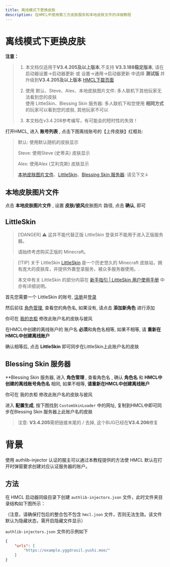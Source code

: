 ```yaml
---
title: 离线模式下更换皮肤
description: 在HMCL中使用第三方皮肤服务和本地皮肤文件的详细教程
---
```


# 离线模式下更换皮肤
**注意：**
> 1. 本文档仅适用于**V3.4.205及以上版本**,不支持 **V3.3.188稳定版本**, 请在 启动器设置→启动器更新 或 设置→通用→启动器更新 中选择 **测试版** 并升级到**V3.4.205及以上版本**  [HMCL下载页面](https://hmcl.huangyuhui.net/download/)
> 2. 使用 默认、Steve、Alex、本地皮肤图片文件: 多人联机下其他玩家无法看到您的皮肤  
> 使用 LittleSkin、Blessing Skin 服务器: 多人联机下和您使用 **相同方式** 的玩家可以看到您的皮肤, 其他玩家不可以
>
> 3. 本文档在v3.4.208参考编写，有可能会的短时性的失效！

打开HMCL, 进入 **账号列表** , 点击下图离线账号的【上传皮肤】红框处:





> 默认: 使用默认随机的皮肤显示
>
> Steve: 使用Steve (史蒂夫) 皮肤显示
>
> Alex: 使用Alex (艾利克斯) 皮肤显示
>
> [本地皮肤图片文件](#本地皮肤图片文件)、[LittleSkin](#littleskin)、[Blessing Skin 服务器](#blessing-skin-服务器): 请见下文↓

## 本地皮肤图片文件

点击 **本地皮肤图片文件** , 设置 **皮肤/披风**皮肤图片 路径, 点击 **确认**, 即可



## LittleSkin

> [!DANGER] ⚠️ 这并不能代替正版
> LittleSkin 登录并不能用于进入正版服务器。
>
> 请始终考虑购买正版的 Minecraft。

> [!TIP] 关于 LittleSkin
> [LittleSkin](https://littleskin.cn)   是一个历史悠久的 Minecraft 皮肤站，拥有庞大的皮肤库，并提供外置登录服务，被众多服务器使用。.
>
> 本文中有关 LittleSkin 的部分内容在 [新手指引 | LittleSkin 用户使用手册](https://manual.littlesk.in/newbee/) 中亦有详细说明。

首先您需要一个 LittleSkin 的账号, [注册](https://littleskin.cn/auth/register)并[登录](https://littleskin.cn/auth/login)

然后前往 [角色管理](https://littleskin.cn/user/player), 查看您的角色名, 如果没有, 请点击 **添加新角色** 进行添加

你可在 [我的衣柜](https://littleskin.cn/user/closet) 修改此账户名的皮肤与披风



在HMCL中创建的离线账户的 账户名 **必须**和角色名相等, 如果不相等, 请 **重新在HMCL中创建离线账户**



确认相等后, 点击 **LittleSkin** 即可同步在LittleSkin上此账户名的皮肤



## Blessing Skin 服务器

**Blessing Skin 服务器, 进入 **角色管理** , 查看角色名 , 确认 **角色名** 和 **HMCL中创建的离线账号角色名** 相同, 如果不相等, **请重新在HMCL中创建离线账户**

你可在 我的衣柜 修改此账户名的皮肤与披风



进入 **配置生成**, 按下图找到 `CustomSkinLoader` 中的网址, 复制到HMCL中即可同步在Blessing Skin 服务器上此账户名的皮肤

> 注意: **V3.4.205**需把链接末尾的 / 去掉, 这个BUG已经在**V3.4.206**修复




# 背景

使用 authlib-injector 认证的服主可以通过本教程提供的方法使 HMCL 默认在打开时弹窗要求创建对应认证服务器的账户。

## 方法

在 HMCL 启动器同级目录下创建 `authlib-injectors.json` 文件，此时文件夹目录结构如下图所示：

（注意，请确保打包后的整合包不包含 `hmcl.json` 文件，否则无法生效。该文件默认为隐藏状态，需开启隐藏文件显示）

`authlib-injectors.json` 文件的示例如下

```json
{
    "urls": [
        "https://example.yggdrasil.yushi.moe/"
    ]
}
```

